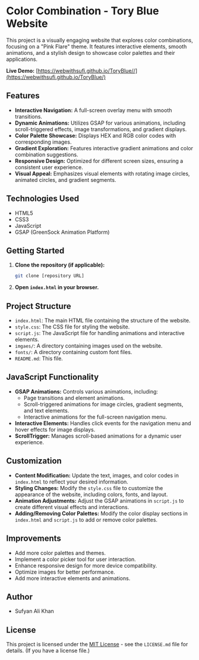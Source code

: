# Color Combination - Tory Blue Website

This project is a visually engaging website that explores color combinations, focusing on a "Pink Flare" theme. It features interactive elements, smooth animations, and a stylish design to showcase color palettes and their applications.

**Live Demo:** [https://webwithsufi.github.io/ToryBlue//](https://webwithsufi.github.io/ToryBlue/)

## Features

-   **Interactive Navigation:** A full-screen overlay menu with smooth transitions.
-   **Dynamic Animations:** Utilizes GSAP for various animations, including scroll-triggered effects, image transformations, and gradient displays.
-   **Color Palette Showcase:** Displays HEX and RGB color codes with corresponding images.
-   **Gradient Exploration:** Features interactive gradient animations and color combination suggestions.
-   **Responsive Design:** Optimized for different screen sizes, ensuring a consistent user experience.
-   **Visual Appeal:** Emphasizes visual elements with rotating image circles, animated circles, and gradient segments.

## Technologies Used

-   HTML5
-   CSS3
-   JavaScript
-   GSAP (GreenSock Animation Platform)

## Getting Started

1.  **Clone the repository (if applicable):**

    ```bash
    git clone [repository URL]
    ```

2.  **Open `index.html` in your browser.**

## Project Structure


-   `index.html`: The main HTML file containing the structure of the website.
-   `style.css`: The CSS file for styling the website.
-   `script.js`: The JavaScript file for handling animations and interactive elements.
-   `imgaes/`: A directory containing images used on the website.
-   `fonts/`: A directory containing custom font files.
-   `README.md`: This file.

## JavaScript Functionality

-   **GSAP Animations:** Controls various animations, including:
    -   Page transitions and element animations.
    -   Scroll-triggered animations for image circles, gradient segments, and text elements.
    -   Interactive animations for the full-screen navigation menu.
-   **Interactive Elements:** Handles click events for the navigation menu and hover effects for image displays.
-   **ScrollTrigger:** Manages scroll-based animations for a dynamic user experience.

## Customization

-   **Content Modification:** Update the text, images, and color codes in `index.html` to reflect your desired information.
-   **Styling Changes:** Modify the `style.css` file to customize the appearance of the website, including colors, fonts, and layout.
-   **Animation Adjustments:** Adjust the GSAP animations in `script.js` to create different visual effects and interactions.
-   **Adding/Removing Color Palettes:** Modify the color display sections in `index.html` and `script.js` to add or remove color palettes.

## Improvements

-   Add more color palettes and themes.
-   Implement a color picker tool for user interaction.
-   Enhance responsive design for more device compatibility.
-   Optimize images for better performance.
-   Add more interactive elements and animations.

## Author

-   Sufyan Ali Khan

## License

This project is licensed under the [MIT License](LICENSE) - see the `LICENSE.md` file for details. (If you have a license file.)
